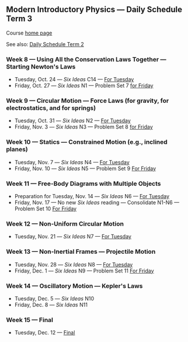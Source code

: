 ## Modern Introductory Physics &mdash; Daily Schedule Term 3

Course [home page](./)

See also: [Daily Schedule Term 2](./daily_schedule-term_2.html)

### Week 8 &mdash; Using All the Conservation Laws Together &mdash; Starting Newton's Laws

* Tuesday, Oct. 24 &mdash; *Six Ideas* C14 &mdash; [For Tuesday](./assignments/AssignmentFor2023-10-24.pdf)
* Friday, Oct. 27 &mdash; *Six Ideas* N1 &mdash; Problem Set 7 [for Friday](./assignments/AssignmentFor2023-10-27.pdf)

### Week 9 &mdash; Circular Motion &mdash; Force Laws (for gravity, for electrostatics, and for springs)

* Tuesday, Oct. 31 &mdash; *Six Ideas* N2 &mdash; [For Tuesday](./assignments/AssignmentFor2023-10-31.pdf)
* Friday, Nov. 3 &mdash; *Six Ideas* N3 &mdash; Problem Set 8 [for Friday](./assignments/AssignmentFor2023-11-03.pdf)

### Week 10 &mdash; Statics &mdash; Constrained Motion (e.g., inclined planes)

* Tuesday, Nov. 7 &mdash; *Six Ideas* N4 &mdash; [For Tuesday](./assignments/AssignmentFor2023-11-07.pdf)
* Friday, Nov. 10 &mdash; *Six Ideas* N5 &mdash; Problem Set 9 [For Friday](./assignments/AssignmentFor2023-11-10.pdf)

### Week 11 &mdash; Free-Body Diagrams with Multiple Objects

* Preparation for Tuesday, Nov. 14 &mdash; *Six Ideas* N6 &mdash; [For Tuesday](./assignments/AssignmentFor2023-11-14.pdf)
* Friday, Nov. 17 &mdash; No new *Six Ideas* reading &mdash; Consolidate N1-N6 &mdash; Problem Set 10 [For Friday](./assignments/AssignmentFor2023-11-17.pdf)

### Week 12 &mdash; Non-Uniform Circular Motion

* Tuesday, Nov. 21 &mdash; *Six Ideas* N7 &mdash; [For Tuesday](./assignments/AssignmentFor2023-11-21.pdf)

### Week 13 &mdash; Non-Inertial Frames &mdash; Projectile Motion

* Tuesday, Nov. 28 &mdash; *Six Ideas* N8 &mdash; [For Tuesday](./assignments/AssignmentFor2023-11-28.pdf)
* Friday, Dec. 1 &mdash; *Six Ideas* N9 &mdash; Problem Set 11 [For Friday](./assignments/AssignmentFor2023-12-01.pdf)

### Week 14 &mdash; Oscillatory Motion &mdash; Kepler's Laws

* Tuesday, Dec. 5 &mdash; *Six Ideas* N10
* Friday, Dec. 8 &mdash; *Six Ideas* N11

### Week 15 &mdash; Final

* Tuesday, Dec. 12 &mdash; [Final](./exams/Term3Exam.pdf)
